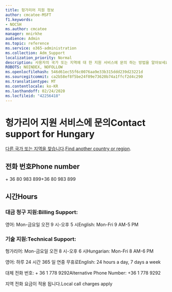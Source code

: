 ```yaml
---
title: 헝가리어 지원 정보
author: cmcatee-MSFT
f1.keywords:
- NOCSH
ms.author: cmcatee
manager: mnirkhe
audience: Admin
ms.topic: reference
ms.service: o365-administration
ms.collection: Adm_Support
localization_priority: Normal
description: 사용자의 국가 또는 지역에 대 한 지원 서비스에 문의 하는 방법을 알아보세요.
ROBOTS: NOINDEX, NOFOLLOW
ms.openlocfilehash: 546d61ec55f6c0076aa9e33b315ddd239d23221d
ms.sourcegitcommit: ca2b58ef8f5be24f09e73620b74a1ffcf2d4c290
ms.translationtype: MT
ms.contentlocale: ko-KR
ms.lasthandoff: 02/24/2020
ms.locfileid: "42256418"
---
```

# <a name="contact-support-for-hungary"></a><span data-ttu-id="111e1-103">헝가리어 지원 서비스에 문의</span><span class="sxs-lookup"><span data-stu-id="111e1-103">Contact support for Hungary</span></span>

<span data-ttu-id="111e1-104">[다른 국가 또는 지역을 찾습니다](../contact-support-for-business-products.md).</span><span class="sxs-lookup"><span data-stu-id="111e1-104">[Find another country or region](../contact-support-for-business-products.md).</span></span>

## <a name="phone-number"></a><span data-ttu-id="111e1-105">전화 번호</span><span class="sxs-lookup"><span data-stu-id="111e1-105">Phone number</span></span>
<span data-ttu-id="111e1-106">+ 36 80 983 899</span><span class="sxs-lookup"><span data-stu-id="111e1-106">+36 80 983 899</span></span>

## <a name="hours"></a><span data-ttu-id="111e1-107">시간</span><span class="sxs-lookup"><span data-stu-id="111e1-107">Hours</span></span>
### <a name="billing-support"></a><span data-ttu-id="111e1-108">대금 청구 지원:</span><span class="sxs-lookup"><span data-stu-id="111e1-108">Billing Support:</span></span>

<span data-ttu-id="111e1-109">영어: Mon-금요일 오전 9 시-오후 5 시</span><span class="sxs-lookup"><span data-stu-id="111e1-109">English: Mon-Fri 9 AM-5 PM</span></span>

### <a name="technical-support"></a><span data-ttu-id="111e1-110">기술 지원:</span><span class="sxs-lookup"><span data-stu-id="111e1-110">Technical Support:</span></span>

<span data-ttu-id="111e1-111">헝가리어: Mon-금요일 오전 8 시-오후 6 시</span><span class="sxs-lookup"><span data-stu-id="111e1-111">Hungarian: Mon-Fri 8 AM-6 PM</span></span>

<span data-ttu-id="111e1-112">영어: 하루 24 시간 365 일 연중 무휴로</span><span class="sxs-lookup"><span data-stu-id="111e1-112">English: 24 hours a day, 7 days a week</span></span>

<span data-ttu-id="111e1-113">대체 전화 번호: + 36 1 778 9292</span><span class="sxs-lookup"><span data-stu-id="111e1-113">Alternative Phone Number: +36 1 778 9292</span></span>

<span data-ttu-id="111e1-114">지역 전화 요금이 적용 됩니다.</span><span class="sxs-lookup"><span data-stu-id="111e1-114">Local call charges apply</span></span>